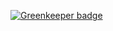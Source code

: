 
[![Greenkeeper badge](https://badges.greenkeeper.io/geexup/DreamTeamMenager.svg)](https://greenkeeper.io/)
